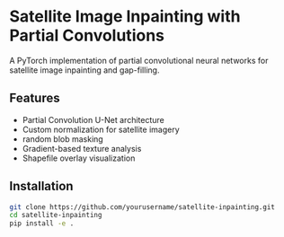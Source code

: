 # Satellite Image Inpainting with Partial Convolutions

A PyTorch implementation of partial convolutional neural networks for satellite image inpainting and gap-filling.

## Features
- Partial Convolution U-Net architecture
- Custom normalization for satellite imagery
- random blob masking
- Gradient-based texture analysis
- Shapefile overlay visualization

## Installation
```bash
git clone https://github.com/yourusername/satellite-inpainting.git
cd satellite-inpainting
pip install -e .